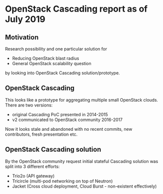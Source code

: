 # OpenStack Cascading report as of July 2019


## Motivation
Research possibility and one particular solution for 
* Reducing OpenStack blast radius
* General OpenStack scalability question

by looking into OpenStack Cascading solution/prototype.

## OpenStack Cascading

This looks like a prototype for aggregating multiple small OpenStack clouds.
There are two versions:
* original Cascading PoC presented in 2014-2015
* v2 communicated to OpenStack community 2016-2017

Now it looks stale and abandoned with no recent commits, new contributors, fresh presentation etc.

## OpenStack Cascading solution

By the OpenStack community request initial stateful Cascading solution was split into 3 different efforts:
* Trio2o (API gateway)
* Tricircle (multi-pod networking on top of Neutron)
* Jacket (Cross cloud deployment, Cloud Burst - non-existent effectively)
